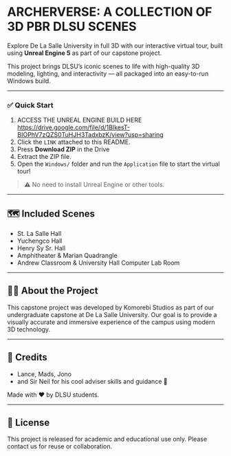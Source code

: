 # ARCHERVERSE: A COLLECTION OF 3D PBR DLSU SCENES

Explore De La Salle University in full 3D with our interactive virtual tour, built using **Unreal Engine 5** as part of our capstone project.

This project brings DLSU’s iconic scenes to life with high-quality 3D modeling, lighting, and interactivity — all packaged into an easy-to-run Windows build.

---

### ✅ Quick Start

1. ACCESS THE UNREAL ENGINE BUILD HERE https://drive.google.com/file/d/1BIkesT-BIOPhV7zQZS0TuHJH3TadxbzK/view?usp=sharing
2. Click the `LINK` attached to this README.
3. Press **Download ZIP** in the Drive
4. Extract the ZIP file.
5. Open the `Windows/` folder and run the `Application` file to start the virtual tour!

> ⚠️ No need to install Unreal Engine or other tools.

---

## 🗺️ Included Scenes

- St. La Salle Hall
- Yuchengco Hall
- Henry Sy Sr. Hall
- Amphitheater & Marian Quadrangle
- Andrew Classroom & University Hall Computer Lab Room

---

## 🧑‍💻 About the Project

This capstone project was developed by Komorebi Studios as part of our undergraduate capstone at De La Salle University. Our goal is to provide a visually accurate and immersive experience of the campus using modern 3D technology.

---

## 🙌 Credits

- Lance, Mads, Jono
- and Sir Neil for his cool adviser skills and guidance 🫡

Made with ❤️ by DLSU students.

---

## 📜 License

This project is released for academic and educational use only. Please contact us for reuse or collaboration.

